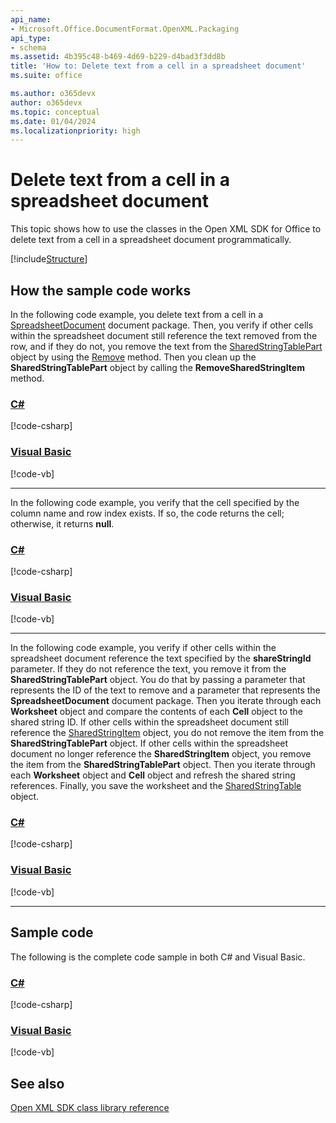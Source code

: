 ```yaml
---
api_name:
- Microsoft.Office.DocumentFormat.OpenXML.Packaging
api_type:
- schema
ms.assetid: 4b395c48-b469-4d69-b229-d4bad3f3dd8b
title: 'How to: Delete text from a cell in a spreadsheet document'
ms.suite: office

ms.author: o365devx
author: o365devx
ms.topic: conceptual
ms.date: 01/04/2024
ms.localizationpriority: high
---
```

# Delete text from a cell in a spreadsheet document

This topic shows how to use the classes in the Open XML SDK for
Office to delete text from a cell in a spreadsheet document
programmatically.

[!include[Structure](../includes/spreadsheet/structure.md)]

## How the sample code works

In the following code example, you delete text from a cell in a [SpreadsheetDocument](https://msdn.microsoft.com/library/office/documentformat.openxml.packaging.spreadsheetdocument.aspx) document package. Then, you verify if other cells within the spreadsheet document still reference the text removed from the row, and if they do not, you remove the text from the [SharedStringTablePart](https://msdn.microsoft.com/library/office/documentformat.openxml.packaging.sharedstringtablepart.aspx) object by using the [Remove](https://msdn.microsoft.com/library/office/documentformat.openxml.openxmlelement.remove.aspx) method. Then you clean up the **SharedStringTablePart** object by calling the **RemoveSharedStringItem** method.

### [C#](#tab/cs-1)
[!code-csharp[](../../samples/spreadsheet/delete_text_from_a_cell/cs/Program.cs#snippet1)]
### [Visual Basic](#tab/vb-1)
[!code-vb[](../../samples/spreadsheet/delete_text_from_a_cell/vb/Program.vb#snippet1)]
***


In the following code example, you verify that the cell specified by the column name and row index exists. If so, the code returns the cell; otherwise, it returns **null**.

### [C#](#tab/cs-2)
[!code-csharp[](../../samples/spreadsheet/delete_text_from_a_cell/cs/Program.cs#snippet2)]
### [Visual Basic](#tab/vb-2)
[!code-vb[](../../samples/spreadsheet/delete_text_from_a_cell/vb/Program.vb#snippet2)]
***


In the following code example, you verify if other cells within the
spreadsheet document reference the text specified by the **shareStringId** parameter. If they do not reference
the text, you remove it from the **SharedStringTablePart** object. You do that by
passing a parameter that represents the ID of the text to remove and a
parameter that represents the **SpreadsheetDocument** document package. Then you
iterate through each **Worksheet** object and
compare the contents of each **Cell** object to
the shared string ID. If other cells within the spreadsheet document
still reference the [SharedStringItem](https://msdn.microsoft.com/library/office/documentformat.openxml.spreadsheet.sharedstringitem.aspx) object, you do not remove
the item from the **SharedStringTablePart**
object. If other cells within the spreadsheet document no longer
reference the **SharedStringItem** object, you
remove the item from the **SharedStringTablePart** object. Then you iterate
through each **Worksheet** object and **Cell** object and refresh the shared string
references. Finally, you save the worksheet and the [SharedStringTable](https://msdn.microsoft.com/library/office/documentformat.openxml.spreadsheet.sharedstringtable.aspx) object.

### [C#](#tab/cs-3)
[!code-csharp[](../../samples/spreadsheet/delete_text_from_a_cell/cs/Program.cs#snippet3)]
### [Visual Basic](#tab/vb-3)
[!code-vb[](../../samples/spreadsheet/delete_text_from_a_cell/vb/Program.vb#snippet3)]
***


## Sample code

The following is the complete code sample in both C\# and Visual Basic.

### [C#](#tab/cs)
[!code-csharp[](../../samples/spreadsheet/delete_text_from_a_cell/cs/Program.cs#snippet0)]

### [Visual Basic](#tab/vb)
[!code-vb[](../../samples/spreadsheet/delete_text_from_a_cell/vb/Program.vb#snippet0)]

## See also

[Open XML SDK class library reference](/office/open-xml/open-xml-sdk)
